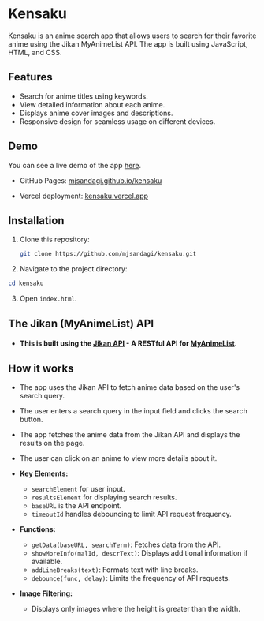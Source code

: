 # Kensaku

Kensaku is an anime search app that allows users to search for their favorite anime using the Jikan MyAnimeList API. The app is built using JavaScript, HTML, and CSS.

## Features

-   Search for anime titles using keywords.
-   View detailed information about each anime.
-   Displays anime cover images and descriptions.
-   Responsive design for seamless usage on different devices.

## Demo

You can see a live demo of the app [here](https://mjsandagi.github.io/kensaku).

-   GitHub Pages: [mjsandagi.github.io/kensaku](https://mjsandagi.github.io/kensaku)

-   Vercel deployment: [kensaku.vercel.app](https://kensaku.vercel.app/)

## Installation

1. Clone this repository:

    ```bash
    git clone https://github.com/mjsandagi/kensaku.git
    ```

2. Navigate to the project directory:

```powershell
cd kensaku
```

3. Open `index.html`.

## The Jikan (MyAnimeList) API

-   #### This is built using the [Jikan API](https://jikan.moe) - A RESTful API for [MyAnimeList](https://myanimelist.net/).

## How it works

-   The app uses the Jikan API to fetch anime data based on the user's search query.
-   The user enters a search query in the input field and clicks the search button.
-   The app fetches the anime data from the Jikan API and displays the results on the page.
-   The user can click on an anime to view more details about it.

-   **Key Elements:**

    -   `searchElement` for user input.
    -   `resultsElement` for displaying search results.
    -   `baseURL` is the API endpoint.
    -   `timeoutId` handles debouncing to limit API request frequency.

-   **Functions:**

    -   `getData(baseURL, searchTerm)`: Fetches data from the API.
    -   `showMoreInfo(malId, descrText)`: Displays additional information if available.
    -   `addLineBreaks(text)`: Formats text with line breaks.
    -   `debounce(func, delay)`: Limits the frequency of API requests.

-   **Image Filtering:**
    -   Displays only images where the height is greater than the width.
